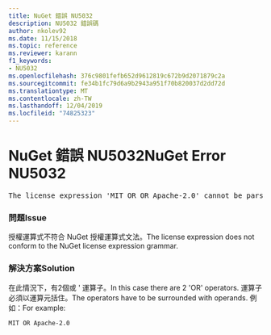 ```yaml
---
title: NuGet 錯誤 NU5032
description: NU5032 錯誤碼
author: nkolev92
ms.date: 11/15/2018
ms.topic: reference
ms.reviewer: karann
f1_keywords:
- NU5032
ms.openlocfilehash: 376c9801fefb652d9612819c672b9d2071879c2a
ms.sourcegitcommit: fe34b1fc79d6a9b2943a951f70b820037d2dd72d
ms.translationtype: MT
ms.contentlocale: zh-TW
ms.lasthandoff: 12/04/2019
ms.locfileid: "74825323"
---
```

# <a name="nuget-error-nu5032"></a><span data-ttu-id="90309-103">NuGet 錯誤 NU5032</span><span class="sxs-lookup"><span data-stu-id="90309-103">NuGet Error NU5032</span></span>
<pre>The license expression 'MIT OR OR Apache-2.0' cannot be parsed succesfully. The license expression is invalid.</pre>

### <a name="issue"></a><span data-ttu-id="90309-104">問題</span><span class="sxs-lookup"><span data-stu-id="90309-104">Issue</span></span>

<span data-ttu-id="90309-105">授權運算式不符合 NuGet 授權運算式文法。</span><span class="sxs-lookup"><span data-stu-id="90309-105">The license expression does not conform to the NuGet license expression grammar.</span></span>

### <a name="solution"></a><span data-ttu-id="90309-106">解決方案</span><span class="sxs-lookup"><span data-stu-id="90309-106">Solution</span></span>

<span data-ttu-id="90309-107">在此情況下，有2個或 ' 運算子。</span><span class="sxs-lookup"><span data-stu-id="90309-107">In this case there are 2 'OR' operators.</span></span> <span data-ttu-id="90309-108">運算子必須以運算元括住。</span><span class="sxs-lookup"><span data-stu-id="90309-108">The operators have to be surrounded with operands.</span></span> <span data-ttu-id="90309-109">例如：</span><span class="sxs-lookup"><span data-stu-id="90309-109">For example:</span></span>

```
MIT OR Apache-2.0
```
